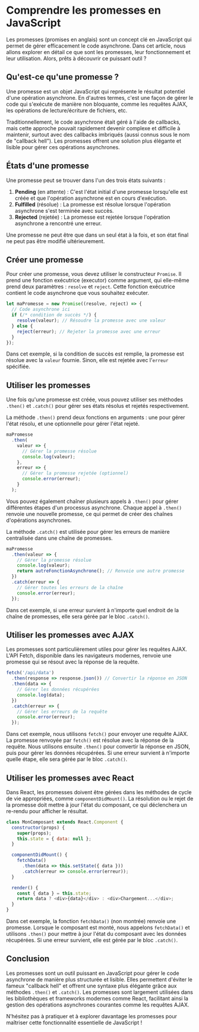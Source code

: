 # Comprendre les promesses en JavaScript

Les promesses (promises en anglais) sont un concept clé en JavaScript qui permet de gérer efficacement le code asynchrone. Dans cet article, nous allons explorer en détail ce que sont les promesses, leur fonctionnement et leur utilisation. Alors, prêts à découvrir ce puissant outil ?  

## Qu'est-ce qu'une promesse ?

Une promesse est un objet JavaScript qui représente le résultat potentiel d'une opération asynchrone. En d'autres termes, c'est une façon de gérer le code qui s'exécute de manière non bloquante, comme les requêtes AJAX, les opérations de lecture/écriture de fichiers, etc.

Traditionnellement, le code asynchrone était géré à l'aide de callbacks, mais cette approche pouvait rapidement devenir complexe et difficile à maintenir, surtout avec des callbacks imbriqués (aussi connus sous le nom de "callback hell"). Les promesses offrent une solution plus élégante et lisible pour gérer ces opérations asynchrones.

## États d'une promesse

Une promesse peut se trouver dans l'un des trois états suivants :

1. **Pending** (en attente) : C'est l'état initial d'une promesse lorsqu'elle est créée et que l'opération asynchrone est en cours d'exécution.
2. **Fulfilled** (résolue) : La promesse est résolue lorsque l'opération asynchrone s'est terminée avec succès.
3. **Rejected** (rejetée) : La promesse est rejetée lorsque l'opération asynchrone a rencontré une erreur.

Une promesse ne peut être que dans un seul état à la fois, et son état final ne peut pas être modifié ultérieurement.

## Créer une promesse

Pour créer une promesse, vous devez utiliser le constructeur `Promise`. Il prend une fonction exécutrice (executor) comme argument, qui elle-même prend deux paramètres : `resolve` et `reject`. Cette fonction exécutrice contient le code asynchrone que vous souhaitez exécuter.

```javascript
let maPromesse = new Promise((resolve, reject) => {
  // Code asynchrone ici
  if (/* condition de succès */) {
    resolve(valeur); // Résoudre la promesse avec une valeur
  } else {
    reject(erreur); // Rejeter la promesse avec une erreur
  }
});
```

Dans cet exemple, si la condition de succès est remplie, la promesse est résolue avec la `valeur` fournie. Sinon, elle est rejetée avec l'`erreur` spécifiée.

## Utiliser les promesses

Une fois qu'une promesse est créée, vous pouvez utiliser ses méthodes `.then()` et `.catch()` pour gérer ses états résolus et rejetés respectivement.

La méthode `.then()` prend deux fonctions en arguments : une pour gérer l'état résolu, et une optionnelle pour gérer l'état rejeté.

```javascript
maPromesse
  .then(
    valeur => {
      // Gérer la promesse résolue
      console.log(valeur);
    },
    erreur => {
      // Gérer la promesse rejetée (optionnel)
      console.error(erreur);
    }
  );
```

Vous pouvez également chaîner plusieurs appels à `.then()` pour gérer différentes étapes d'un processus asynchrone. Chaque appel à `.then()` renvoie une nouvelle promesse, ce qui permet de créer des chaînes d'opérations asynchrones.

La méthode `.catch()` est utilisée pour gérer les erreurs de manière centralisée dans une chaîne de promesses.

```javascript
maPromesse
  .then(valeur => {
    // Gérer la promesse résolue
    console.log(valeur);
    return autreFonctionAsynchrone(); // Renvoie une autre promesse
  })
  .catch(erreur => {
    // Gérer toutes les erreurs de la chaîne
    console.error(erreur);
  });
```

Dans cet exemple, si une erreur survient à n'importe quel endroit de la chaîne de promesses, elle sera gérée par le bloc `.catch()`.

## Utiliser les promesses avec AJAX

Les promesses sont particulièrement utiles pour gérer les requêtes AJAX. L'API Fetch, disponible dans les navigateurs modernes, renvoie une promesse qui se résout avec la réponse de la requête.

```javascript
fetch('/api/data')
  .then(response => response.json()) // Convertir la réponse en JSON
  .then(data => {
    // Gérer les données récupérées
    console.log(data);
  })
  .catch(erreur => {
    // Gérer les erreurs de la requête
    console.error(erreur);
  });
```

Dans cet exemple, nous utilisons `fetch()` pour envoyer une requête AJAX. La promesse renvoyée par `fetch()` est résolue avec la réponse de la requête. Nous utilisons ensuite `.then()` pour convertir la réponse en JSON, puis pour gérer les données récupérées. Si une erreur survient à n'importe quelle étape, elle sera gérée par le bloc `.catch()`.

## Utiliser les promesses avec React

Dans React, les promesses doivent être gérées dans les méthodes de cycle de vie appropriées, comme `componentDidMount()`. La résolution ou le rejet de la promesse doit mettre à jour l'état du composant, ce qui déclenchera un re-rendu pour afficher le résultat.

```javascript
class MonComposant extends React.Component {
  constructor(props) {
    super(props);
    this.state = { data: null };
  }

  componentDidMount() {
    fetchData()
      .then(data => this.setState({ data }))
      .catch(erreur => console.error(erreur));
  }

  render() {
    const { data } = this.state;
    return data ? <div>{data}</div> : <div>Chargement...</div>;
  }
}
```

Dans cet exemple, la fonction `fetchData()` (non montrée) renvoie une promesse. Lorsque le composant est monté, nous appelons `fetchData()` et utilisons `.then()` pour mettre à jour l'état du composant avec les données récupérées. Si une erreur survient, elle est gérée par le bloc `.catch()`.

## Conclusion

Les promesses sont un outil puissant en JavaScript pour gérer le code asynchrone de manière plus structurée et lisible. Elles permettent d'éviter le fameux "callback hell" et offrent une syntaxe plus élégante grâce aux méthodes `.then()` et `.catch()`. Les promesses sont largement utilisées dans les bibliothèques et frameworks modernes comme React, facilitant ainsi la gestion des opérations asynchrones courantes comme les requêtes AJAX.

N'hésitez pas à pratiquer et à explorer davantage les promesses pour maîtriser cette fonctionnalité essentielle de JavaScript !